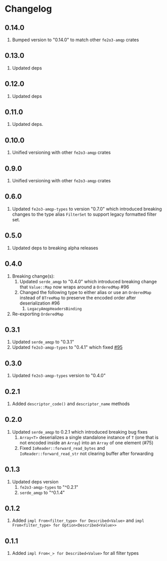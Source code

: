 # Changelog

## 0.14.0

1. Bumped version to "0.14.0" to match other `fe2o3-amqp` crates

## 0.13.0

1. Updated deps

## 0.12.0

1. Updated deps

## 0.11.0

1. Updated deps.

## 0.10.0

1. Unified versioning with other `fe2o3-amqp` crates

## 0.9.0

1. Unified versioning with other `fe2o3-amqp` crates

## 0.6.0

1. Updated `fe2o3-amqp-types` to version "0.7.0" which introduced breaking changes to the type alias
   `FilterSet` to support legacy formatted filter set.

## 0.5.0

1. Updated deps to breaking alpha releases

## 0.4.0

1. Breaking change(s):
   1. Updated `serde_amqp` to "0.4.0" which introduced breaking change that `Value::Map` now wraps around a `OrderedMap` #96
   2. Changed the following type to either alias or use an `OrderedMap` instead of `BTreeMap` to preserve the encoded order after deserialization #96
      1. `LegacyAmqpHeadersBinding`
2. Re-exporting `OrderedMap`

## 0.3.1

1. Updated `serde_amqp` to "0.3.1"
2. Updated `fe2o3-amqp-types` to "0.4.1" which fixed [#95](https://github.com/minghuaw/fe2o3-amqp/issues/95)

## 0.3.0

1. Updated `fe2o3-amqp-types` version to "0.4.0"

## 0.2.1

1. Added `descriptor_code()` and `descriptor_name` methods

## 0.2.0

1. Updated `serde_amqp` to 0.2.1 which introduced breaking bug fixes
   1. `Array<T>` deserializes a single standalone instance of `T` (one that is not encoded inside an `Array`) into an `Array` of one element (#75)
   2. Fixed `IoReader::forward_read_bytes` and `IoReader::forward_read_str` not clearing buffer after forwarding

## 0.1.3

1. Updated deps version
   1. `fe2o3-amqp-types` to "^0.2.1"
   2. `serde_amqp` to "^0.1.4"

## 0.1.2

1. Added `impl From<filter_type> for Described<Value>` and `impl From<filter_type> for Option<Described<Value>>`

## 0.1.1

1. Added `impl From<_> for Described<Value>` for all filter types
